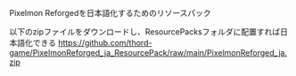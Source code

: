 Pixelmon Reforgedを日本語化するためのリソースパック

以下のzipファイルをダウンロードし、ResourcePacksフォルダに配置すれば日本語化できる
https://github.com/thord-game/PixelmonReforged_ja_ResourcePack/raw/main/PixelmonReforged_ja.zip
